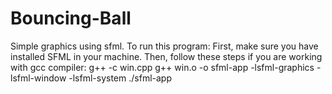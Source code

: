 # Bouncing-Ball
Simple graphics using sfml.
To run this program: 
 First, make sure you have installed SFML in your machine.
 Then, follow these steps if you are working with gcc compiler:
        g++ -c win.cpp 
        g++ win.o -o sfml-app -lsfml-graphics -lsfml-window -lsfml-system
        ./sfml-app
        
 
